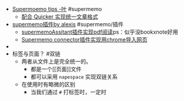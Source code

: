 - [Supermoemo tips -叶](https://www.zhihu.com/collection/797904700) #supermemo
	- [配合 Quicker 实现统一文章格式](https://www.zhihu.com/question/528483411/answer/2444000649)
- [supermemo插件by alexis](https://github.com/supermemo/SuperMemoAssistant) #supermemo/插件
	- [supermemoAssitant插件实现pdf阅读](https://zhuanlan.zhihu.com/p/328137848)ps：似乎没bookxnote好用
	- [Supermemo connector插件实现用chrome导入网页](https://www.zhihu.com/question/488714152/answer/2613027353)
-
- 标签与页面？ #双链
	- 两者从文件上是完全统一的。
		- 都是一个[[页面]]文件
		- 都可以采用 `napespace` 实现双链关系
	- 在使用时有略微的区别
		- 当我们通过 `#` 打标签时，一定时